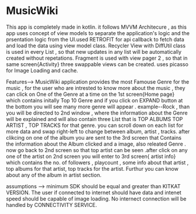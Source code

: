 # MusicWiki
This app is completely made in kotlin. it follows MVVM Architecure , as this app uses concept of view models to separate the application's logic 
and the prsentation logic from the UI.used RETROFIT for api callback to fetch data and load the data using view model class.
   Recycler View with DiffUtil class is used in every List , so that new updates in any list will be automatically created without repetations.
   Fragment is used with view pager 2 , so that in same screen{Activity} three swappable views can be created.
   uses picasso for Image Loading and cache. 
   

Features--> MusicWiki application provides the most Famouse Genre for the music , for the user who are intrested to know more about the music , they can 
            click on One of the Genre at a time on the 1st screen{Home page} which contains initally Top 10 Genre and if you click on EXPAND button at the bottom
            you will see many more genre will appear . example--Rock , than you will be directed to 2nd window , where the information about the
            Genre will be explained and will also contain three List that is TOP ALBUMS  TOP ARTIST , TOP TRACKS for that genre. you can scroll down on each list
            for more data and swap right-left to change between album, artist , tracks. after clikcing on one of the album you are sent to the 3rd screen that
            Contains the information about the Album clicked and a image, also releated Genre . now go back to 2nd screen so that top artist can be seen .after 
            click on any one of the artist on 2nd screen you will enter to 3rd screen{ artist info} which contains the no. of followers , playcount , some info about
            that artist , top albums for that artist, top tracks for the artist. Furthur you can know about any of the album in artist section.

assumptions --> minimum SDK should be equal and greater than KITKAT VERSION. 
               The user if connected to internet should have data and intenet speed should be capable of image loading.
               No internect connection will be handled by CONNECTIVITY SERVICE.
               
             
